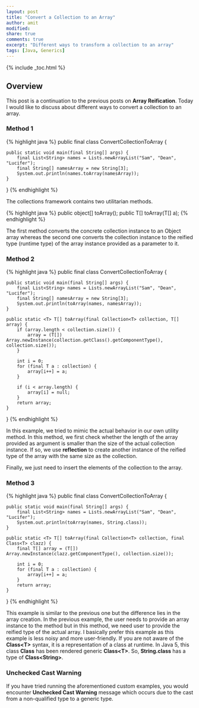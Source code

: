 ```yaml
---
layout: post
title: "Convert a Collection to an Array"
author: amit
modified:
share: true
comments: true
excerpt: "Different ways to transform a collection to an array"
tags: [Java, Generics]
---
```


{% include _toc.html %}

## Overview

This post is a continuation to the previous posts on **Array Reification**. Today I would like to discuss about different ways to convert a collection to an array.

### Method 1

{% highlight java %}
public final class ConvertCollectionToArray {

	public static void main(final String[] args) {
		final List<String> names = Lists.newArrayList("Sam", "Dean", "Lucifer");
		final String[] namesArray = new String[3];
		System.out.println(names.toArray(namesArray));
	}

}
{% endhighlight %}

The collections framework contains two utilitarian methods.

{% highlight java %}
public object[] toArray();
public <T> T[] toArray(T[] a);
{% endhighlight %}

The first method converts the concrete collection instance to an Object array whereas the second one converts the collection instance to the reified type (runtime type) of the array instance provided as a parameter to it.

### Method 2

{% highlight java %}
public final class ConvertCollectionToArray {

	public static void main(final String[] args) {
		final List<String> names = Lists.newArrayList("Sam", "Dean", "Lucifer");
		final String[] namesArray = new String[3];
		System.out.println(toArray(names, namesArray));
	}

	public static <T> T[] toArray(final Collection<T> collection, T[] array) {
		if (array.length < collection.size()) {
			array = (T[]) Array.newInstance(collection.getClass().getComponentType(), collection.size());
		}

		int i = 0;
		for (final T a : collection) {
			array[i++] = a;
		}

		if (i < array.length) {
			array[i] = null;
		}
		return array;
	}

}
{% endhighlight %}

In this example, we tried to mimic the actual behavior in our own utility method. In this method, we first check whether the length of the array provided as argument is smaller than the size of the actual collection instance. If so, we use **reflection** to create another instance of the reified type of the array with the same size as the collection.

Finally, we just need to insert the elements of the collection to the array.

### Method 3

{% highlight java %}
public final class ConvertCollectionToArray {

	public static void main(final String[] args) {
		final List<String> names = Lists.newArrayList("Sam", "Dean", "Lucifer");
		System.out.println(toArray(names, String.class));
	}

	public static <T> T[] toArray(final Collection<T> collection, final Class<T> clazz) {
		final T[] array = (T[]) Array.newInstance(clazz.getComponentType(), collection.size());

		int i = 0;
		for (final T a : collection) {
			array[i++] = a;
		}
		return array;
	}

}
{% endhighlight %}

This example is similar to the previous one but the difference lies in the array creation. In the previous example, the user needs to provide an array instance to the method but in this method, we need user to provide the reified type of the actual array. I basically prefer this example as this example is less noisy and more user-friendly. If you are not aware of the **Class&lt;T&gt;** syntax, it is a representation of a class at runtime. In Java 5, this class **Class** has been rendered generic **Class&lt;T&gt;**. So, **String.class** has a type of **Class&lt;String&gt;**.

### Unchecked Cast Warning

If you have tried running the aforementioned custom examples, you would encounter **Unchecked Cast Warning** message which occurs due to the cast from a non-qualified type to a generic type.

